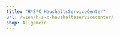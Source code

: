 ```yaml
---
title: "H*S*C HaushaltsServiceCenter"
url: /wien/h-s-c-haushaltsservicecenter/
shop: Allgemein
---
```

